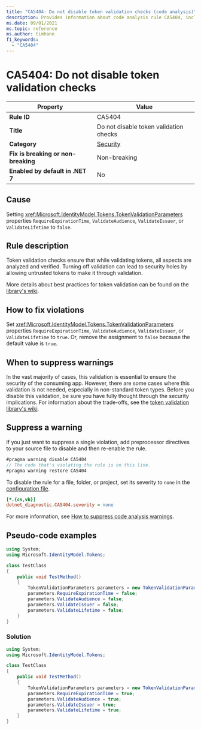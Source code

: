 ```yaml
---
title: "CA5404: Do not disable token validation checks (code analysis)"
description: Provides information about code analysis rule CA5404, including causes, how to fix violations, and when to suppress it.
ms.date: 09/01/2021
ms.topic: reference
ms.author: timhann
f1_keywords:
  - "CA5404"
---
```

# CA5404: Do not disable token validation checks

| Property                            | Value                                  |
|-------------------------------------|----------------------------------------|
| **Rule ID**                         | CA5404                                 |
| **Title**                           | Do not disable token validation checks |
| **Category**                        | [Security](security-warnings.md)       |
| **Fix is breaking or non-breaking** | Non-breaking                           |
| **Enabled by default in .NET 7**    | No                                     |

## Cause

Setting  <xref:Microsoft.IdentityModel.Tokens.TokenValidationParameters> properties `RequireExpirationTime`, `ValidateAudience`, `ValidateIssuer`, or `ValidateLifetime` to `false`.

## Rule description

Token validation checks ensure that while validating tokens, all aspects are analyzed and verified. Turning off validation can lead to security holes by allowing untrusted tokens to make it through validation.

More details about best practices for token validation can be found on the [library's wiki](https://aka.ms/wilson/tokenvalidation).

## How to fix violations

Set <xref:Microsoft.IdentityModel.Tokens.TokenValidationParameters> properties `RequireExpirationTime`, `ValidateAudience`, `ValidateIssuer`, or `ValidateLifetime` to `true`. Or, remove the assignment to `false` because the default value is `true`.

## When to suppress warnings

In the vast majority of cases, this validation is essential to ensure the security of the consuming app. However, there are some cases where this validation is not needed, especially in non-standard token types. Before you disable this validation, be sure you have fully thought through the security implications. For information about the trade-offs, see the [token validation library's wiki](https://aka.ms/wilson/tokenvalidation).

## Suppress a warning

If you just want to suppress a single violation, add preprocessor directives to your source file to disable and then re-enable the rule.

```csharp
#pragma warning disable CA5404
// The code that's violating the rule is on this line.
#pragma warning restore CA5404
```

To disable the rule for a file, folder, or project, set its severity to `none` in the [configuration file](../configuration-files.md).

```ini
[*.{cs,vb}]
dotnet_diagnostic.CA5404.severity = none
```

For more information, see [How to suppress code analysis warnings](../suppress-warnings.md).

## Pseudo-code examples

```csharp
using System;
using Microsoft.IdentityModel.Tokens;

class TestClass
{
    public void TestMethod()
    {
        TokenValidationParameters parameters = new TokenValidationParameters();
        parameters.RequireExpirationTime = false;
        parameters.ValidateAudience = false;
        parameters.ValidateIssuer = false;
        parameters.ValidateLifetime = false;
    }
}
```

### Solution

```csharp
using System;
using Microsoft.IdentityModel.Tokens;

class TestClass
{
    public void TestMethod()
    {
        TokenValidationParameters parameters = new TokenValidationParameters();
        parameters.RequireExpirationTime = true;
        parameters.ValidateAudience = true;
        parameters.ValidateIssuer = true;
        parameters.ValidateLifetime = true;
    }
}
```
